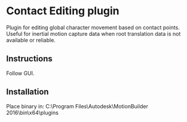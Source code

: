 # Contact Editing plugin

Plugin for editing global character movement based on contact points.
Useful for inertial motion capture data when root translation data is not available or reliable.

## Instructions

Follow GUI.

## Installation

Place binary in:
C:\Program Files\Autodesk\MotionBuilder 2016\bin\x64\plugins